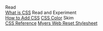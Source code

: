Read  
[What is CSS](https://developer.mozilla.org/en-US/docs/Learn/CSS/First_steps/What_is_CSS)
Read and Experiment  
[How to Add CSS](https://www.w3schools.com/css/css_howto.asp)
[CSS Color](https://www.w3schools.com/cssref/pr_text_color.asp)
Skim  
[CSS Reference](https://developer.mozilla.org/en-US/docs/Web/CSS/Reference)
[Myers Web Reset Stylesheet](https://meyerweb.com/eric/tools/css/reset/)
